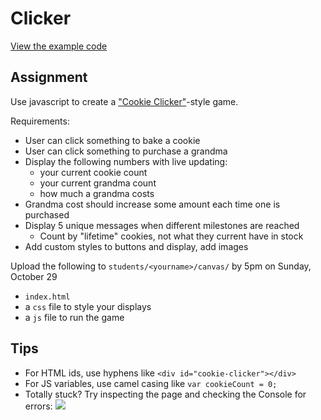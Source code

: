 # Clicker

[View the example code](https://github.com/mpaulweeks/cfc2017/tree/master/homework/clicker/example)

## Assignment

Use javascript to create a ["Cookie Clicker"](http://orteil.dashnet.org/experiments/cookie/)-style game.

Requirements:
- User can click something to bake a cookie
- User can click something to purchase a grandma
- Display the following numbers with live updating:
  - your current cookie count
  - your current grandma count
  - how much a grandma costs
- Grandma cost should increase some amount each time one is purchased
- Display 5 unique messages when different milestones are reached
  - Count by "lifetime" cookies, not what they current have in stock
- Add custom styles to buttons and display, add images

Upload the following to `students/<yourname>/canvas/` by 5pm on Sunday, October 29
- `index.html`
- a `css` file to style your displays
- a `js` file to run the game

## Tips
- For HTML ids, use hyphens like `<div id="cookie-clicker"></div>`
- For JS variables, use camel casing like `var cookieCount = 0;`
- Totally stuck? Try inspecting the page and checking the Console for errors:
![](console.png)
